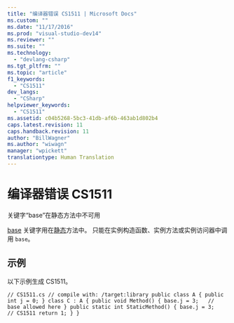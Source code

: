 ```yaml
---
title: "编译器错误 CS1511 | Microsoft Docs"
ms.custom: ""
ms.date: "11/17/2016"
ms.prod: "visual-studio-dev14"
ms.reviewer: ""
ms.suite: ""
ms.technology: 
  - "devlang-csharp"
ms.tgt_pltfrm: ""
ms.topic: "article"
f1_keywords: 
  - "CS1511"
dev_langs: 
  - "CSharp"
helpviewer_keywords: 
  - "CS1511"
ms.assetid: c04b5268-5bc3-41db-af6b-463ab1d802b4
caps.latest.revision: 11
caps.handback.revision: 11
author: "BillWagner"
ms.author: "wiwagn"
manager: "wpickett"
translationtype: Human Translation
---
```

# 编译器错误 CS1511
关键字“base”在静态方法中不可用  
  
 [base](../../csharp/language-reference/keywords/base.md) 关键字用在[静态](../../csharp/language-reference/keywords/static.md)方法中。 只能在实例构造函数、实例方法或实例访问器中调用 `base`。  
  
## 示例  
 以下示例生成 CS1511。  
  
```  
// CS1511.cs // compile with: /target:library public class A { public int j = 0; } class C : A { public void Method() { base.j = 3;   // base allowed here } public static int StaticMethod() { base.j = 3;   // CS1511 return 1; } }  
```